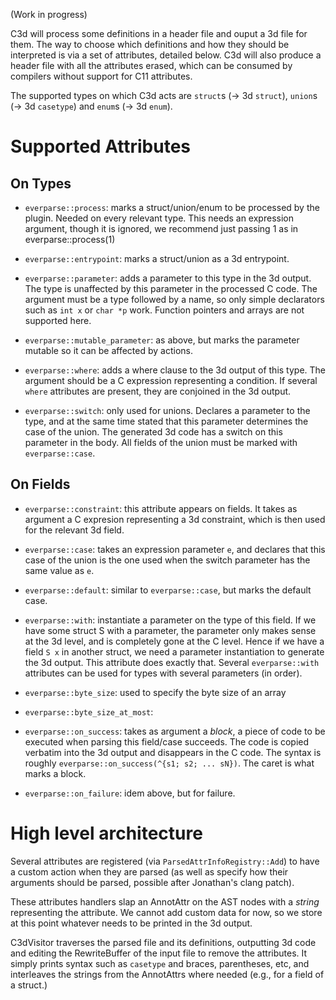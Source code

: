 (Work in progress)

C3d will process some definitions in a header file and ouput a 3d file
for them. The way to choose which definitions and how they should be
interpreted is via a set of attributes, detailed below. C3d will also
produce a header file with all the attributes erased, which can be
consumed by compilers without support for C11 attributes.

The supported types on which C3d acts are `struct`s (-> 3d `struct`),
`union`s (-> 3d `casetype`) and `enum`s (-> 3d `enum`).

Supported Attributes
====================

On Types
--------

- `everparse::process`: marks a struct/union/enum to be processed by
the plugin. Needed on every relevant type. This needs an expression
argument, though it is ignored, we recommend just passing 1 as in
everparse::process(1)

- `everparse::entrypoint`: marks a struct/union as a 3d entrypoint.

- `everparse::parameter`: adds a parameter to this type in the 3d
output. The type is unaffected by this parameter in the processed C
code. The argument must be a type followed by a name, so only simple
declarators such as `int x` or `char *p` work. Function pointers and
arrays are not supported here.

- `everparse::mutable_parameter`: as above, but marks the parameter mutable
so it can be affected by actions.

- `everparse::where`: adds a where clause to the 3d output of this
type. The argument should be a C expression representing a condition.
If several `where` attributes are present, they are conjoined in the 3d
output.

- `everparse::switch`: only used for unions. Declares a parameter to
the type, and at the same time stated that this parameter determines
the case of the union. The generated 3d code has a switch on this
parameter in the body. All fields of the union must be marked with
`everparse::case`.

On Fields
---------

- `everparse::constraint`: this attribute appears on fields. It takes as
argument a C expresion representing a 3d constraint, which is then used
for the relevant 3d field.

- `everparse::case`: takes an expression parameter `e`, and declares
that this case of the union is the one used when the switch parameter
has the same value as `e`.

- `everparse::default`: similar to `everparse::case`, but marks the
default case.

- `everparse::with`: instantiate a parameter on the type of this
field. If we have some struct S with a parameter, the parameter only
makes sense at the 3d level, and is completely gone at the C level.
Hence if we have a field `S x` in another struct, we need a parameter
instantiation to generate the 3d output. This attribute does exactly
that. Several `everparse::with` attributes can be used for types with
several parameters (in order).

- `everparse::byte_size`: used to specify the byte size of an array

- `everparse::byte_size_at_most`:

- `everparse::on_success`: takes as argument a *block*, a piece of code
to be executed when parsing this field/case succeeds. The code is copied
verbatim into the 3d output and disappears in the C code. The syntax is
roughly `everparse::on_success(^{s1; s2; ... sN})`. The caret is what
marks a block.

- `everparse::on_failure`: idem above, but for failure.

High level architecture
=======================

Several attributes are registered (via `ParsedAttrInfoRegistry::Add`) to
have a custom action when they are parsed (as well as specify how their
arguments should be parsed, possible after Jonathan's clang patch).

These attributes handlers slap an AnnotAttr on the AST nodes with a
*string* representing the attribute. We cannot add custom data for now,
so we store at this point whatever needs to be printed in the 3d output.

C3dVisitor traverses the parsed file and its definitions, outputting
3d code and editing the RewriteBuffer of the input file to remove the
attributes. It simply prints syntax such as `casetype` and braces,
parentheses, etc, and interleaves the strings from the AnnotAttrs where
needed (e.g., for a field of a struct.)
